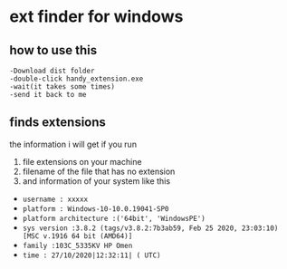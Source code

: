 # ext finder for windows
## how to use this
    -Download dist folder
    -double-click handy_extension.exe
    -wait(it takes some times)
    -send it back to me
## finds extensions
the information i will get if you run
1. file extensions on your machine
2. filename of the file that has no extension
3. and information of your system like this
- `username : xxxxx`
- `platform : Windows-10-10.0.19041-SP0`
- `platform architecture :('64bit', 'WindowsPE')`
- `sys version :3.8.2 (tags/v3.8.2:7b3ab59, Feb 25 2020, 23:03:10) [MSC v.1916 64 bit (AMD64)]`
- `family :103C_5335KV HP Omen`
- `time : 27/10/2020|12:32:11| ( UTC)`
